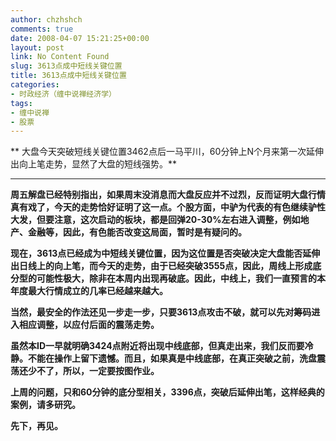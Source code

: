 ```yaml
---
author: chzhshch
comments: true
date: 2008-04-07 15:21:25+00:00
layout: post
link: No Content Found
slug: 3613点成中短线关键位置
title: 3613点成中短线关键位置
categories:
- 时政经济（缠中说禅经济学）
tags:
- 缠中说禅
- 股票
---
```


			

** 大盘今天突破短线关键位置3462点后一马平川，60分钟上N个月来第一次延伸出向上笔走势，显然了大盘的短线强势。**

** **

**周五解盘已经特别指出，如果周末没消息而大盘反应并不过烈，反而证明大盘行情真有戏了，今天的走势恰好证明了这一点。个股方面，中驴为代表的有色继续驴性大发，但要注意，这次启动的板块，都是回弹20-30%左右进入调整，例如地产、金融等，因此，有色能否改变这局面，暂时是有疑问的。**

**现在，3613点已经成为中短线关键位置，因为这位置是否突破决定大盘能否延伸出日线上的向上笔，而今天的走势，由于已经突破3555点，因此，周线上形成底分型的可能性极大，除非在本周内出现再破底。因此，中线上，我们一直预言的本年度最大行情成立的几率已经越来越大。**

**当然，最安全的作法还见一步走一步，只要3613点攻击不破，就可以先对筹码进入相应调整，以应付后面的震荡走势。**

**虽然本ID一早就明确3424点附近将出现中线底部，但真走出来，我们反而要冷静。不能在操作上留下遗憾。而且，如果真是中线底部，在真正突破之前，洗盘震荡还少不了，所以，一定要按图作业。**

**上周的问题，只和60分钟的底分型相关，3396点，突破后延伸出笔，这样经典的案例，请多研究。**

**先下，再见。**
